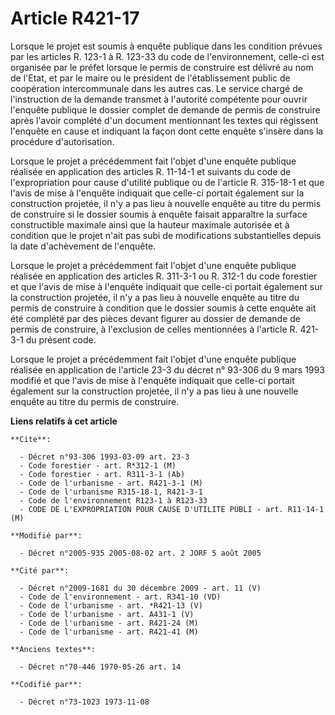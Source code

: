 # Article R421-17

Lorsque le projet est soumis à enquête publique dans les condition prévues par les articles R. 123-1 à R. 123-33 du code de
l'environnement, celle-ci est organisée par le préfet lorsque le permis de construire est délivré au nom de l'Etat, et par le
maire ou le président de l'établissement public de coopération intercommunale dans les autres cas. Le service chargé de
l'instruction de la demande transmet à l'autorité compétente pour ouvrir l'enquête publique le dossier complet de demande de
permis de construire après l'avoir complété d'un document mentionnant les textes qui régissent l'enquête en cause et
indiquant la façon dont cette enquête s'insère dans la procédure d'autorisation.

Lorsque le projet a précédemment fait l'objet d'une enquête publique réalisée en application des articles R. 11-14-1 et
suivants du code de l'expropriation pour cause d'utilité publique ou de l'article R. 315-18-1 et que l'avis de mise à
l'enquête indiquait que celle-ci portait également sur la construction projetée, il n'y a pas lieu à nouvelle enquête au
titre du permis de construire si le dossier soumis à enquête faisait apparaître la surface constructible maximale ainsi que
la hauteur maximale autorisée et à condition que le projet n'ait pas subi de modifications substantielles depuis la date
d'achèvement de l'enquête.

Lorsque le projet a précédemment fait l'objet d'une enquête publique réalisée en application des articles R. 311-3-1 ou R.
312-1 du code forestier et que l'avis de mise à l'enquête indiquait que celle-ci portait également sur la construction
projetée, il n'y a pas lieu à nouvelle enquête au titre du permis de construire à condition que le dossier soumis à cette
enquête ait été complété par des pièces devant figurer au dossier de demande de permis de construire, à l'exclusion de celles
mentionnées à l'article R. 421-3-1 du présent code.

Lorsque le projet a précédemment fait l'objet d'une enquête publique réalisée en application de l'article 23-3 du décret n°
93-306 du 9 mars 1993 modifié et que l'avis de mise à l'enquête indiquait que celle-ci portait également sur la construction
projetée, il n'y a pas lieu à une nouvelle enquête au titre du permis de construire.

**Liens relatifs à cet article**

	**Cite**:

	  - Décret n°93-306 1993-03-09 art. 23-3
	  - Code forestier - art. R*312-1 (M)
	  - Code forestier - art. R311-3-1 (Ab)
	  - Code de l'urbanisme - art. R421-3-1 (M)
	  - Code de l'urbanisme R315-18-1, R421-3-1
	  - Code de l'environnement R123-1 à R123-33
	  - CODE DE L'EXPROPRIATION POUR CAUSE D'UTILITE PUBLI - art. R11-14-1 (M)

	**Modifié par**:

	  - Décret n°2005-935 2005-08-02 art. 2 JORF 5 août 2005

	**Cité par**:

	  - Décret n°2009-1681 du 30 décembre 2009 - art. 11 (V)
	  - Code de l'environnement - art. R341-10 (VD)
	  - Code de l'urbanisme - art. *R421-13 (V)
	  - Code de l'urbanisme - art. A431-1 (V)
	  - Code de l'urbanisme - art. R421-24 (M)
	  - Code de l'urbanisme - art. R421-41 (M)

	**Anciens textes**:

	  - Décret n°70-446 1970-05-26 art. 14

	**Codifié par**:

	  - Décret n°73-1023 1973-11-08
